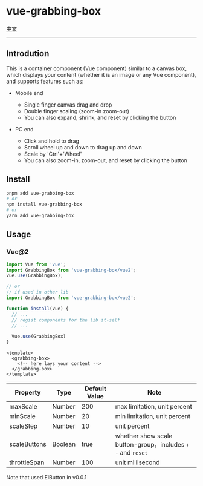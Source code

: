# vue-grabbing-box

[中文](README.zh-CN.md)

---

## Introdution

This is a container component (Vue component) similar to a canvas box, which displays your content (whether it is an image or any Vue component), and supports features such as:

- Mobile end
  - Single finger canvas drag and drop
  - Double finger scaling (zoom-in zoom-out)
  - You can also expand, shrink, and reset by clicking the button

- PC end
  - Click and hold to drag
  - Scroll wheel up and down to drag up and down
  - Scale by 'Ctrl'+'Wheel'
  - You can also zoom-in, zoom-out, and reset by clicking the button

## Install

```bash
pnpm add vue-grabbing-box
# or
npm install vue-grabbing-box
# or
yarn add vue-grabbing-box
```

## Usage

### Vue@2

```js
import Vue from 'vue';
import GrabbingBox from 'vue-grabbing-box/vue2';
Vue.use(GrabbingBox);

// or
// if used in other lib
import GrabbingBox from 'vue-grabbing-box/vue2';

function install(Vue) {
  // ...
  // regist components for the lib it-self
  // ...

  Vue.use(GrabbingBox)
}
```

```vue
<template>
  <grabbing-box>
    <!-- here lays your content -->
  </grabbing-box>
</template>
```

|Property|Type|Default Value|Note|
|--|--|--|--|
|maxScale|Number|200|max limitation, unit percent|
|minScale|Number|20|min limitation, unit percent|
|scaleStep|Number|10|unit percent|
|scaleButtons|Boolean|true|whether show scale button-group，includes `+` `-` and `reset`|
|throttleSpan|Number|100|unit millisecond|

Note that used ElButton in v0.0.1
